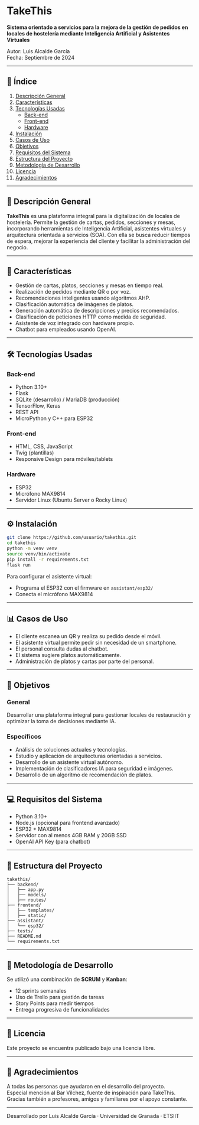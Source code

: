 
# TakeThis

**Sistema orientado a servicios para la mejora de la gestión de pedidos en locales de hostelería mediante Inteligencia Artificial y Asistentes Virtuales**

Autor: Luis Alcalde García  
Fecha: Septiembre de 2024  

---

## 📑 Índice

1. [Descripción General](#descripción-general)
2. [Características](#características)
3. [Tecnologías Usadas](#tecnologías-usadas)
    - [Back-end](#back-end)
    - [Front-end](#front-end)
    - [Hardware](#hardware)
4. [Instalación](#instalación)
5. [Casos de Uso](#casos-de-uso)
6. [Objetivos](#objetivos)
7. [Requisitos del Sistema](#requisitos-del-sistema)
8. [Estructura del Proyecto](#estructura-del-proyecto)
9. [Metodología de Desarrollo](#metodología-de-desarrollo)
10. [Licencia](#licencia)
11. [Agradecimientos](#agradecimientos)

---

## 📖 Descripción General

**TakeThis** es una plataforma integral para la digitalización de locales de hostelería. Permite la gestión de cartas, pedidos, secciones y mesas, incorporando herramientas de Inteligencia Artificial, asistentes virtuales y arquitectura orientada a servicios (SOA). Con ella se busca reducir tiempos de espera, mejorar la experiencia del cliente y facilitar la administración del negocio.

---

## 🚀 Características

- Gestión de cartas, platos, secciones y mesas en tiempo real.
- Realización de pedidos mediante QR o por voz.
- Recomendaciones inteligentes usando algoritmos AHP.
- Clasificación automática de imágenes de platos.
- Generación automática de descripciones y precios recomendados.
- Clasificación de peticiones HTTP como medida de seguridad.
- Asistente de voz integrado con hardware propio.
- Chatbot para empleados usando OpenAI.

---

## 🛠️ Tecnologías Usadas

### Back-end
- Python 3.10+
- Flask
- SQLite (desarrollo) / MariaDB (producción)
- TensorFlow, Keras
- REST API
- MicroPython y C++ para ESP32

### Front-end
- HTML, CSS, JavaScript
- Twig (plantillas)
- Responsive Design para móviles/tablets

### Hardware
- ESP32
- Micrófono MAX9814
- Servidor Linux (Ubuntu Server o Rocky Linux)

---

## ⚙️ Instalación

```bash
git clone https://github.com/usuario/takethis.git
cd takethis
python -m venv venv
source venv/bin/activate
pip install -r requirements.txt
flask run
```

Para configurar el asistente virtual:
- Programa el ESP32 con el firmware en `assistant/esp32/`
- Conecta el micrófono MAX9814

---

## 📊 Casos de Uso

- El cliente escanea un QR y realiza su pedido desde el móvil.
- El asistente virtual permite pedir sin necesidad de un smartphone.
- El personal consulta dudas al chatbot.
- El sistema sugiere platos automáticamente.
- Administración de platos y cartas por parte del personal.

---

## 🎯 Objetivos

### General

Desarrollar una plataforma integral para gestionar locales de restauración y optimizar la toma de decisiones mediante IA.

### Específicos

- Análisis de soluciones actuales y tecnologías.
- Estudio y aplicación de arquitecturas orientadas a servicios.
- Desarrollo de un asistente virtual autónomo.
- Implementación de clasificadores IA para seguridad e imágenes.
- Desarrollo de un algoritmo de recomendación de platos.

---

## 💻 Requisitos del Sistema

- Python 3.10+
- Node.js (opcional para frontend avanzado)
- ESP32 + MAX9814
- Servidor con al menos 4GB RAM y 20GB SSD
- OpenAI API Key (para chatbot)

---

## 📁 Estructura del Proyecto

```
takethis/
├── backend/
│   ├── app.py
│   ├── models/
│   ├── routes/
├── frontend/
│   ├── templates/
│   ├── static/
├── assistant/
│   └── esp32/
├── tests/
├── README.md
└── requirements.txt
```

---

## 🧪 Metodología de Desarrollo

Se utilizó una combinación de **SCRUM** y **Kanban**:

- 12 sprints semanales
- Uso de Trello para gestión de tareas
- Story Points para medir tiempos
- Entrega progresiva de funcionalidades

---

## 📄 Licencia

Este proyecto se encuentra publicado bajo una licencia libre.

---

## 🙏 Agradecimientos

A todas las personas que ayudaron en el desarrollo del proyecto.  
Especial mención al Bar Vílchez, fuente de inspiración para TakeThis.  
Gracias también a profesores, amigos y familiares por el apoyo constante.

---

Desarrollado por Luis Alcalde García · Universidad de Granada · ETSIIT
